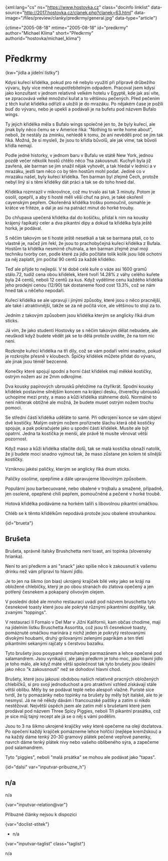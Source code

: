 
{xml:lang="cs" ns="https://www.hostovka.cz" class="docinfo linklist" data-source="http://2017.hostovka.cz/clanek.php?clanek=63.html" data-image="/files/preview/clanky/predkrmy/general.jpg" data-type="article"}

{ctime="2005-08-18" mtime="2005-08-18" id="predkrmy" author="Michael Klíma" short="Předkrmy" authorid="hostovka/michael_klima"}

# Předkrmy 

{kw="jídla a jídelní lístky"}

Kdysi kuřecí křidélka, pokud pro ně nebylo využití při přípravě drůbežího vývaru, byly více méně neupotřebitelným odpadem. Pracoval jsem kdysi jako konzultant v jednom relativně velkém hotelu v Egyptě, kde jak asi víte, se zpracovává velké množství kuřat a to většinou pečených. Před pečením z těch kuřat křidélka odřízli a uložili je do mrazáku. Po nějakém čase je požili buď do vývaru, nebo je upekli a podávali je na bufetu pod názvem Bufalo wings. 

Ty jejich křidélka měla s Bufalo wings společné jen to, že byly kuřecí, ale jinak byly něco čemu se v Americe říká: "Nothing to write home about", neboli, že nestály za zmínku, nehledě k tomu, že ani nevěděli proč se jim tak říká. Možná, že si mysleli, že jsou to křídla bůvolů, ale jak víme, tak bůvoli křídla nemají. 

Podle jedné historky, v jednom baru v Bufalu ve státě New York, jednou pozdě večer několik hostů chtělo něco ?na zakousnutí. Kuchyň byla již zavřená, ale barman se jim snažil nějak vyhovět, a tak hledal v lednici a v mrazáku, jestli tam něco co by těm hostům mohl podat. Jediné co v mrazáku našel, byly kuřecí křidélka. Ten barman byl zřejmě Čech, protože nebyl líný si s těmi křidélky dát práci a tak se do toho hned dal. 

Křidélka rozmrazil v mikrovlnce, což mu trvalo asi tak 3 minuty. Potom je osolil, opepřil, a aby ti hosté měli věší chuť na pivo, je také okořenil cayenským pepřem. Okořeněná křidélka trošku pomoučnil, osmahle je krátce ve fritéze, a dal je asi na patnáct minut do horké trouby. 

Do chřupava upečená křidélka dal do košíčku, přidal k nim na kousky krájený řapíkatý celer a dva pikantní dipy a dokud ta křidélka byla ještě horká, je podával. 

S něčím takovým se ti hosté ještě nesetkali a tak se barmana ptali, co to vlastně je, načež jim řekl, že jsou to prachobyčejná kuřecí křidélka z Bufala. Hostům ta křidélka nesmírně chutnala, a ten barman zřejmě znal moji techniku tvorby cen, podle které za jídlo počítáte tolik kolik jsou lidé ochotni za něj zaplatit, jim počítal 90 centů za každé křidélko. 

Teď ale přijde to nejlepší. V té době celé kuře o váze asi 1600 gramů stálo.72, tudíž cena obou křidélek, které tvoří 14.28% z váhy celého kuřete byla 24 centů, neboli 12 centů za kus. Když vydělíme cenu každého křidélka jeho prodejní cenou (12/90) tak dostaneme food cost 13.3%, což se nám hned tak u něčeho nepodaří. 

Kuřecí křidélka se ale upravují i jinými způsoby, které jsou o něco pracnější, ale také i atraktivnější, takže se za ně počítá více, ale většinou to stojí za to. 

Jedním z takovým způsobem jsou křidélka kterým se anglicky říká drum sticks. 

Já vím, že jako studenti Hostovky se s něčím takovým dělat nebudete, ale neuškodí když budete vědět jak se to dělá protože uvidíte, že na tom nic není. 

Rozkrojte kuřecí křidélka na tři díly, což se vám podaří velmi snadno, pokud je rozkrojíte přesně v kloubech. Špičky křidélek můžete přidat do vývaru, ale jinak jsou téměř bezcenné. 

Konečky které spojují spodní a horní část křidélek mají měkké kostičky, ostrým nožem asi ze 2mm odkrojíme. 

Dva kousky papírových ubrousků přeložíme na čtyřikrát. Spodní kousky křidélek postavíme silnějším koncem na krájecí desku, čtverečky ubrousků uchopíme mezi prsty, a maso a kůži křidélka stáhneme dolů. Normálně to není nikterak obtížné ale možná, že budete muset ostrým nožem trochu pomoci. 

Se střední částí křidélka uděláte to samé. Při odkrojení konce se vám objeví dvě kostičky. Malým ostrým nožem proříznete šlachu která obě kostičky spojuje, a pak pokračujete jako u spodní části křidélek. Musíte ale být opatrní. Jedna ta kostička je menší, ale právě té musíte věnovat větší pozornost. 

Když maso a kůži křidélka stlačíte dolů, tak se malá kostička obnaží natolik, že ji budete moci snadno vyjmout tak, že maso zůstane jen kolem té silnější kostičky. 

Vzniknou jakési paličky, kterým se anglicky říká drum sticks. 

Paličky osolíme, opepříme a dále upravujeme libovolným způsobem. 

Populární jsou barbecuované, nebo obalené v trojbalu a smažené, případně, jen osolené, opepřené chili pepřem, pomoučněné a pečené v horké troubě. 

Hotová křidélka podáváme na horkém talíři s libovolnou pikantní omáčkou. 

Chléb se k těmto křidélkům nepodává protože jsou obalené strouhankou. 

{id="brueta"}

## Brušeta 

Brušeta, správně italsky Brushchetta není toast, ani topinka (slovensky hrianka). 

Není to ani předkrm a ani "snack" jako spíše něco k zakousnutí k vašemu drinku než vám připraví to hlavní jídlo. 

Je to jen na šikmo (on bias) ukrojený krajíček bílé veky jako se krájí na obložené chlebíčky, který je po obou stranách do zlatova opečený a jen potřený česnekem a pokapaný olivovým olejem. 

V poslední době ale mnoho restaurací uvádí pod názvem bruschetta tyto česnekové toasty které jsou ale pokryté různými pikantními doplňky, tak zvanými "toppings". 

V restauraci Il Fornaio v Del Mar v Jižní Kalifornii, kam občas chodíme, mají na jídelním lístku Bruschetta Assortita, což jsou tři česnekové toasty, pomáznuté omáčkou marinára z nichž jeden je pokrytý restovanými divokými houbami, druhý grilovanými zelenými paprikám a ten třetí pikantními sekanými rajčaty s čerstvou bazalku. 

Tyto brušety jsou posypané strouhaným parmazánem a lehce opečené pod salamandrem. Jsou vynikající, ale jako předkrm je toho moc, jako hlavní jídlo je toho málo, ale když máte větší společnost tak tyto brušety jsou ideální jako něco "k zakousnoutí" než se dohodoví hlavní chod. 

Brušety, které jsou jakousi obdobou našich relativně pracných obložených chlebíčků, si pro svoji jednoduchost a pro atraktivní vzhled získávají stále větší oblibu. Měly by se podávat teplé nebo alespoň vlažné. Puristé sice tvrdí, že ty pomazánky nebo topinky na brušety by měly být italské, ale to je nesmysl. Já ne ně někdy dávám i francouzské paštiky a zatím si nikdo nestěžoval. Největší úspěch jsem ale zatím měl s brušetami které jsem prodával pod názvem Three Spicy Piggies, neboli Tři pikantní prasátka, což je sice můj tajný recept ale já se o něj s vámi podělím. 

Jsou to 3 na šikmo ukrojené krajíčky veky které opečeme na oleji dozlatova. Po opečení každý krajíček pomázneme lehce hořčicí (nejlépe kremžskou) a na každý dáme tenký 20-30 gramový plátek pečené vepřové panenky, navrch dáme tenký plátek nivy nebo vašeho oblíbeného sýra, a zapečeme pod salamandrem. 

Tyto "piggies", neboli "malá prsátka" se mohou ale podávat jako "tapas". 

{id="dalsi" var="inputvar-pribuzne_h"}

## n/a 

n/a 

{var="inputvar-relation@var"}

Příbuzné články nejsou k dispozici 

{var="doclist-stitek"}

  * n/a 

{var="inputvar-taglist" class="taglist"}

n/a

